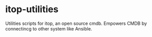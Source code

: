 itop-utilities
==============

Utilities scripts for itop, an open source cmdb. Empowers CMDB by connectincg to other system like Ansible.
